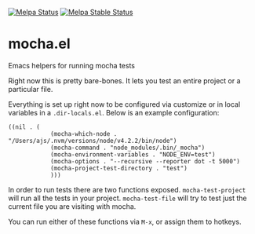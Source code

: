 [![Melpa Status](http://melpa.milkbox.net/packages/mocha-badge.svg)](http://melpa.milkbox.net/#/mocha)
[![Melpa Stable Status](http://melpa-stable.milkbox.net/packages/mocha-badge.svg)](http://melpa-stable.milkbox.net/#/mocha)

# mocha.el
Emacs helpers for running mocha tests

Right now this is pretty bare-bones. It lets you test an entire project or a particular file.

Everything is set up right now to be configured via customize or in local variables in a `.dir-locals.el`. Below is an example configuration:

```
((nil . (
            (mocha-which-node . "/Users/ajs/.nvm/versions/node/v4.2.2/bin/node")
            (mocha-command . "node_modules/.bin/_mocha")
            (mocha-environment-variables . "NODE_ENV=test")
            (mocha-options . "--recursive --reporter dot -t 5000")
            (mocha-project-test-directory . "test")
            )))

```

In order to run tests there are two functions exposed. `mocha-test-project` will run all the tests in your project. `mocha-test-file` will try to test just the current file you are visiting with mocha.

You can run either of these functions via `M-x`, or assign them to hotkeys.

